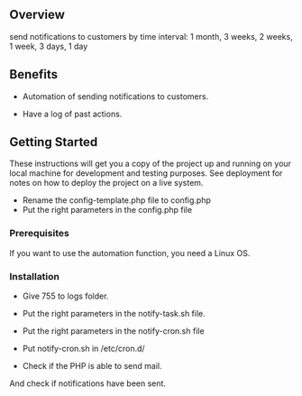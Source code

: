 ## Overview

send notifications to customers by time interval: 1 month, 3 weeks, 2 weeks, 1 week, 3 days, 1 day

## Benefits 

* Automation of sending notifications to customers.

* Have a log of past actions.

## Getting Started

These instructions will get you a copy of the project up and running on your local machine for development and testing purposes. See deployment for notes on how to deploy the project on a live system.

- Rename the config-template.php file to config.php
- Put the right parameters in the config.php file

### Prerequisites

If you want to use the automation function, you need a Linux OS.

### Installation

* Give 755 to logs folder.

* Put the right parameters in the notify-task.sh file.

* Put the right parameters in the notify-cron.sh file

* Put notify-cron.sh in /etc/cron.d/  

* Check if the PHP is able to send mail.

And check if notifications have been sent.